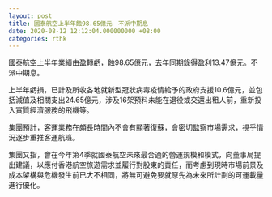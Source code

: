 ```yaml
---
layout: post
title: 國泰航空上半年蝕98.65億元　不派中期息
date: 2020-08-12 12:12:04.000000000 +08:00
categories: rthk
---
```


國泰航空上半年業績由盈轉虧，蝕98.65億元，去年同期錄得盈利13.47億元。不派中期息。

上半年虧損，已計及所收各地就新型冠狀病毒疫情給予的政府支援10.6億元，並包括減值及相關支出24.65億元，涉及16架預料未能在退役或交還出租人前，重新投入實質經濟服務的飛機等。

集團預計，客運業務在頗長時間內不會有顯著復蘇，會密切監察市場需求，視乎情況逐步重推客運航班。

集團又指，會在今年第4季就國泰航空未來最合適的營運規模和模式，向董事局提出建議，以應付香港航空旅遊需求並履行對股東的責任，而考慮到現時市場前景及成本架構與危機發生前已大不相同，將無可避免要就原先為未來所計劃的可運載量進行優化。
